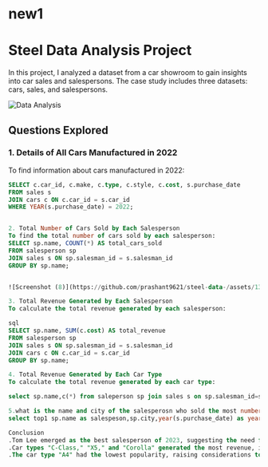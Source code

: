 # new1
# Steel Data Analysis Project

In this project, I analyzed a dataset from a car showroom to gain insights into car sales and salespersons. The case study includes three datasets: cars, sales, and salespersons.

![Data Analysis](https://github.com/prashant9621/steel-data-/assets/136049491/84b9fb7f-f5c3-4e12-b71c-f8de2b87d9fc)

## Questions Explored

### 1. Details of All Cars Manufactured in 2022

To find information about cars manufactured in 2022:

```sql
SELECT c.car_id, c.make, c.type, c.style, c.cost, s.purchase_date
FROM sales s
JOIN cars c ON c.car_id = s.car_id
WHERE YEAR(s.purchase_date) = 2022;


2. Total Number of Cars Sold by Each Salesperson
To find the total number of cars sold by each salesperson:
SELECT sp.name, COUNT(*) AS total_cars_sold
FROM salesperson sp
JOIN sales s ON sp.salesman_id = s.salesman_id
GROUP BY sp.name;


![Screenshot (8)](https://github.com/prashant9621/steel-data-/assets/136049491/06bdf6af-9f29-4867-811d-f67363dc1763)

3. Total Revenue Generated by Each Salesperson
To calculate the total revenue generated by each salesperson:

sql
SELECT sp.name, SUM(c.cost) AS total_revenue
FROM salesperson sp
JOIN sales s ON sp.salesman_id = s.salesman_id
JOIN cars c ON c.car_id = s.car_id
GROUP BY sp.name;

4. Total Revenue Generated by Each Car Type
To calculate the total revenue generated by each car type:

select sp.name,c(*) from saleperson sp join sales s on sp.salesman_id=s.s.salesman_id join cars c on s.car_id=c.car_id ;

5.what is the name and city of the salesperosn who sold the most number of cars i the year 2023 ?
select top1 sp.name as salespeson,sp.city,year(s.purchase_date) as year,count(car_id) as total_cars from salesperson sp join sales s onorer by total_cars desc;

Conclusion
.Tom Lee emerged as the best salesperson of 2023, suggesting the need for recognition or incentives.
.Car types "C-Class," "X5," and "Corolla" generated the most revenue, indicating potential for further focus.
.The car type "A4" had the lowest popularity, raising considerations to discontinue its maintenance.









